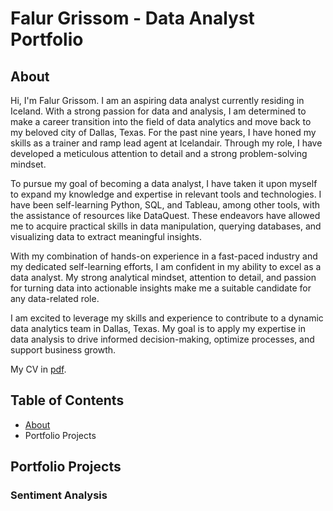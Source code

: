 # Falur Grissom - Data Analyst Portfolio
## About
Hi, I'm Falur Grissom. I am an aspiring data analyst currently residing in Iceland. With a strong passion for data and analysis, I am determined to make a career transition into the field of data analytics and move back to my beloved city of Dallas, Texas. For the past nine years, I have honed my skills as a trainer and ramp lead agent at Icelandair. Through my role, I have developed a meticulous attention to detail and a strong problem-solving mindset. 

To pursue my goal of becoming a data analyst, I have taken it upon myself to expand my knowledge and expertise in relevant tools and technologies. I have been self-learning Python, SQL, and Tableau, among other tools, with the assistance of resources like DataQuest. These endeavors have allowed me to acquire practical skills in data manipulation, querying databases, and visualizing data to extract meaningful insights.

With my combination of hands-on experience in a fast-paced industry and my dedicated self-learning efforts, I am confident in my ability to excel as a data analyst. My strong analytical mindset, attention to detail, and passion for turning data into actionable insights make me a suitable candidate for any data-related role.

I am excited to leverage my skills and experience to contribute to a dynamic data analytics team in Dallas, Texas. My goal is to apply my expertise in data analysis to drive informed decision-making, optimize processes, and support business growth.

My CV in [pdf](https://github.com/falurg/Portfolio/blob/main/Resume.pdf).

## Table of Contents
* [About](#about)
* Portfolio Projects

## Portfolio Projects
### Sentiment Analysis
